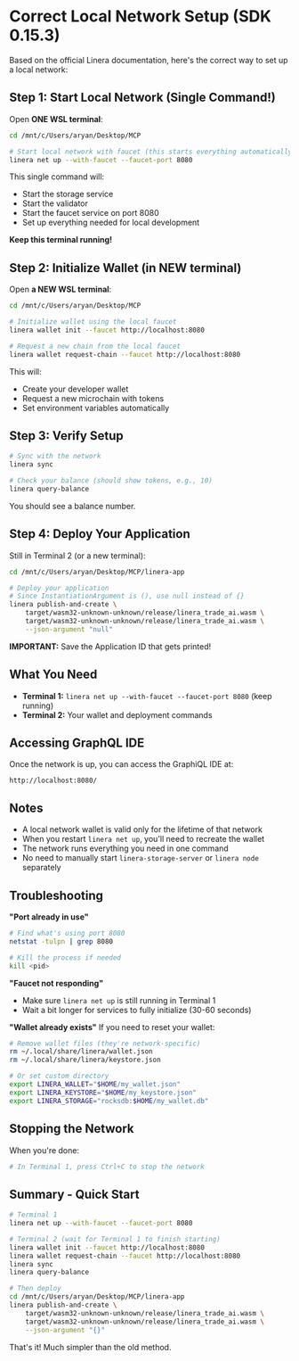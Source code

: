 # Correct Local Network Setup (SDK 0.15.3)

Based on the official Linera documentation, here's the correct way to set up a local network:

## Step 1: Start Local Network (Single Command!)

Open **ONE WSL terminal**:

```bash
cd /mnt/c/Users/aryan/Desktop/MCP

# Start local network with faucet (this starts everything automatically)
linera net up --with-faucet --faucet-port 8080
```

This single command will:
- Start the storage service
- Start the validator
- Start the faucet service on port 8080
- Set up everything needed for local development

**Keep this terminal running!**

## Step 2: Initialize Wallet (in NEW terminal)

Open **a NEW WSL terminal**:

```bash
cd /mnt/c/Users/aryan/Desktop/MCP

# Initialize wallet using the local faucet
linera wallet init --faucet http://localhost:8080

# Request a new chain from the local faucet
linera wallet request-chain --faucet http://localhost:8080
```

This will:
- Create your developer wallet
- Request a new microchain with tokens
- Set environment variables automatically

## Step 3: Verify Setup

```bash
# Sync with the network
linera sync

# Check your balance (should show tokens, e.g., 10)
linera query-balance
```

You should see a balance number.

## Step 4: Deploy Your Application

Still in Terminal 2 (or a new terminal):

```bash
cd /mnt/c/Users/aryan/Desktop/MCP/linera-app

# Deploy your application
# Since InstantiationArgument is (), use null instead of {}
linera publish-and-create \
    target/wasm32-unknown-unknown/release/linera_trade_ai.wasm \
    target/wasm32-unknown-unknown/release/linera_trade_ai.wasm \
    --json-argument "null"
```

**IMPORTANT:** Save the Application ID that gets printed!

## What You Need

- **Terminal 1:** `linera net up --with-faucet --faucet-port 8080` (keep running)
- **Terminal 2:** Your wallet and deployment commands

## Accessing GraphQL IDE

Once the network is up, you can access the GraphiQL IDE at:
```
http://localhost:8080/
```

## Notes

- A local network wallet is valid only for the lifetime of that network
- When you restart `linera net up`, you'll need to recreate the wallet
- The network runs everything you need in one command
- No need to manually start `linera-storage-server` or `linera node` separately

## Troubleshooting

**"Port already in use"**
```bash
# Find what's using port 8080
netstat -tulpn | grep 8080

# Kill the process if needed
kill <pid>
```

**"Faucet not responding"**
- Make sure `linera net up` is still running in Terminal 1
- Wait a bit longer for services to fully initialize (30-60 seconds)

**"Wallet already exists"**
If you need to reset your wallet:
```bash
# Remove wallet files (they're network-specific)
rm ~/.local/share/linera/wallet.json
rm ~/.local/share/linera/keystore.json

# Or set custom directory
export LINERA_WALLET="$HOME/my_wallet.json"
export LINERA_KEYSTORE="$HOME/my_keystore.json"
export LINERA_STORAGE="rocksdb:$HOME/my_wallet.db"
```

## Stopping the Network

When you're done:
```bash
# In Terminal 1, press Ctrl+C to stop the network
```

## Summary - Quick Start

```bash
# Terminal 1
linera net up --with-faucet --faucet-port 8080

# Terminal 2 (wait for Terminal 1 to finish starting)
linera wallet init --faucet http://localhost:8080
linera wallet request-chain --faucet http://localhost:8080
linera sync
linera query-balance

# Then deploy
cd /mnt/c/Users/aryan/Desktop/MCP/linera-app
linera publish-and-create \
    target/wasm32-unknown-unknown/release/linera_trade_ai.wasm \
    target/wasm32-unknown-unknown/release/linera_trade_ai.wasm \
    --json-argument "{}"
```

That's it! Much simpler than the old method.

